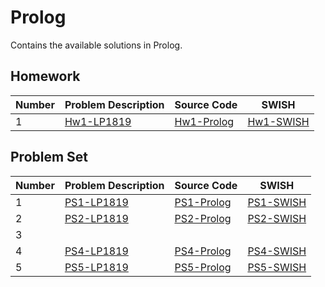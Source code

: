 # Prolog

Contains the available solutions in Prolog.

## Homework

| Number | Problem Description | Source Code        | SWISH             |
|--------|---------------------|--------------------|-------------------|
| 1      | [Hw1-LP1819][HW1]   | [Hw1-Prolog][HW1P] | [Hw1-SWISH][HW1S] |

[HW1]: https://github.com/wisn/programming-logic/blob/master/problems/Hw1-LP1819.pdf
[HW1P]: https://github.com/wisn/programming-logic/blob/master/prolog/homework/Hw1-Wisnu.pl
[HW1S]: http://swish.swi-prolog.org/?code=https://github.com/wisn/programming-logic/raw/master/prolog/homework/Hw1-Wisnu.pl&q=brother_in_law(james,hannah).

## Problem Set

| Number | Problem Description | Source Code        | SWISH             |
|--------|---------------------|--------------------|-------------------|
| 1      | [PS1-LP1819][PS1]   | [PS1-Prolog][PS1P] | [PS1-SWISH][PS1S] |
| 2      | [PS2-LP1819][PS2]   | [PS2-Prolog][PS2P] | [PS2-SWISH][PS2S] |
| 3      |                     |                    |                   |
| 4      | [PS4-LP1819][PS4]   | [PS4-Prolog][PS4P] | [PS4-SWISH][PS4S] |
| 5      | [PS5-LP1819][PS5]   | [PS5-Prolog][PS5P] | [PS5-SWISH][PS5S] |

[PS1]: https://github.com/wisn/programming-logic/blob/master/problems/PS1-LP1819.pdf
[PS1P]: https://github.com/wisn/programming-logic/blob/master/prolog/problem-sets/PS1-Wisnu.pl
[PS1S]: http://swish.swi-prolog.org/?code=https://github.com/wisn/programming-logic/raw/master/prolog/problem-sets/PS1-Wisnu.pl&q=married(anya,benjamin).
[PS2]: https://github.com/wisn/programming-logic/blob/master/problems/PS2-LP1819.pdf
[PS2P]: https://github.com/wisn/programming-logic/blob/master/prolog/problem-sets/PS2-Wisnu.pl
[PS2S]: http://swish.swi-prolog.org/?code=https://github.com/wisn/programming-logic/raw/master/prolog/problem-sets/PS2-Wisnu.pl&q=max3numbers(1,2,3).
[PS4]: https://github.com/wisn/programming-logic/blob/master/problems/PS1-LP1819.pdf
[PS4P]: https://github.com/wisn/programming-logic/blob/master/prolog/problem-sets/PS4-Wisnu.pl
[PS4S]: http://swish.swi-prolog.org/?code=https://github.com/wisn/programming-logic/raw/master/prolog/problem-sets/PS4-Wisnu.pl&q=addone([1,2,3,],L).
[PS5]: https://github.com/wisn/programming-logic/blob/master/problems/PS5-LP1819.pdf
[PS5P]: https://github.com/wisn/programming-logic/blob/master/prolog/problem-sets/PS5-Wisnu.pl
[PS5S]: http://swish.swi-prolog.org/?code=https://github.com/wisn/programming-logic/raw/master/prolog/problem-sets/PS5-Wisnu.pl&q=arithmetic([1,2,3]).

